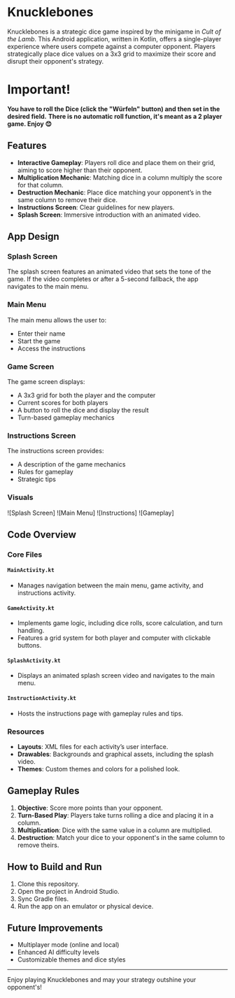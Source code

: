 # Knucklebones

Knucklebones is a strategic dice game inspired by the minigame in *Cult of the Lamb*. This Android application, written in Kotlin, offers a single-player experience where users compete against a computer opponent. Players strategically place dice values on a 3x3 grid to maximize their score and disrupt their opponent's strategy.

# Important!
**You have to roll the Dice (click the "Würfeln" button) and then set in the desired field.**
**There is no automatic roll function, it's meant as a 2 player game. Enjoy 😊**

## Features

- **Interactive Gameplay**: Players roll dice and place them on their grid, aiming to score higher than their opponent.
- **Multiplication Mechanic**: Matching dice in a column multiply the score for that column.
- **Destruction Mechanic**: Place dice matching your opponent’s in the same column to remove their dice.
- **Instructions Screen**: Clear guidelines for new players.
- **Splash Screen**: Immersive introduction with an animated video.

## App Design

### Splash Screen

The splash screen features an animated video that sets the tone of the game. If the video completes or after a 5-second fallback, the app navigates to the main menu.

### Main Menu

The main menu allows the user to:
- Enter their name
- Start the game
- Access the instructions

### Game Screen

The game screen displays:
- A 3x3 grid for both the player and the computer
- Current scores for both players
- A button to roll the dice and display the result
- Turn-based gameplay mechanics

### Instructions Screen

The instructions screen provides:
- A description of the game mechanics
- Rules for gameplay
- Strategic tips

### Visuals

![Splash Screen]
![Main Menu]
![Instructions]
![Gameplay]

## Code Overview

### Core Files

#### `MainActivity.kt`
- Manages navigation between the main menu, game activity, and instructions activity.

#### `GameActivity.kt`
- Implements game logic, including dice rolls, score calculation, and turn handling.
- Features a grid system for both player and computer with clickable buttons.

#### `SplashActivity.kt`
- Displays an animated splash screen video and navigates to the main menu.

#### `InstructionActivity.kt`
- Hosts the instructions page with gameplay rules and tips.

### Resources

- **Layouts**: XML files for each activity’s user interface.
- **Drawables**: Backgrounds and graphical assets, including the splash video.
- **Themes**: Custom themes and colors for a polished look.

## Gameplay Rules

1. **Objective**: Score more points than your opponent.
2. **Turn-Based Play**: Players take turns rolling a dice and placing it in a column.
3. **Multiplication**: Dice with the same value in a column are multiplied.
4. **Destruction**: Match your dice to your opponent's in the same column to remove theirs.

## How to Build and Run

1. Clone this repository.
2. Open the project in Android Studio.
3. Sync Gradle files.
4. Run the app on an emulator or physical device.

## Future Improvements

- Multiplayer mode (online and local)
- Enhanced AI difficulty levels
- Customizable themes and dice styles

---

Enjoy playing Knucklebones and may your strategy outshine your opponent's!

